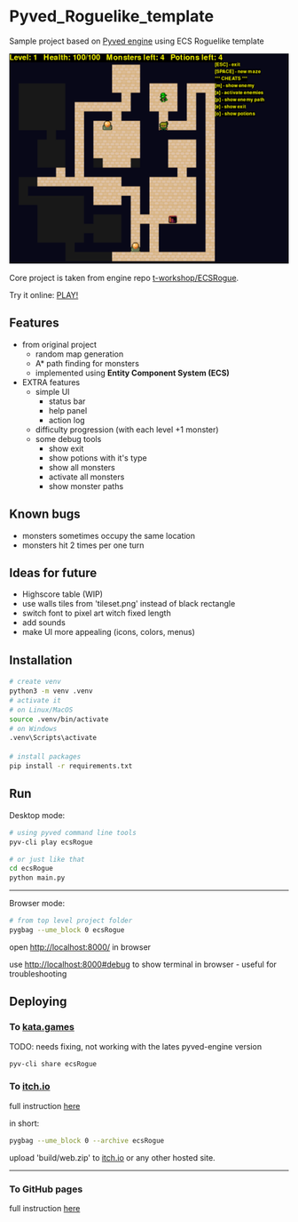 # Pyved_Roguelike_template

Sample project based on [Pyved engine](https://github.com/gaudiatech/pyved-engine) using ECS Roguelike template

![screenshot](/screenshots/screenshot.png)

Core project is taken from engine repo [t-workshop/ECSRogue](https://github.com/gaudiatech/pyved-engine/tree/master/t-workshop/ECSRogue).

Try it online:
[PLAY!](https://hubertrex.github.io/Pyved_Roguelike_template/)

## Features

* from original project
  * random map generation
  * A* path finding for monsters
  * implemented using **Entity Component System (ECS)**
* EXTRA features
  * simple UI
    * status bar
    * help panel
    * action log
  * difficulty progression (with each level +1 monster)
  * some debug tools
    * show exit
    * show potions with it's type
    * show all monsters
    * activate all monsters
    * show monster paths

## Known bugs

* monsters sometimes occupy the same location
* monsters hit 2 times per one turn

## Ideas for future

* Highscore table (WIP)
* use walls tiles from 'tileset.png' instead of black rectangle
* switch font to pixel art witch fixed length
* add sounds
* make UI more appealing (icons, colors, menus)

## Installation

```bash
# create venv
python3 -m venv .venv
# activate it
# on Linux/MacOS
source .venv/bin/activate
# on Windows
.venv\Scripts\activate

# install packages
pip install -r requirements.txt

```

## Run

Desktop mode:

```bash
# using pyved command line tools
pyv-cli play ecsRogue
```

```bash
# or just like that
cd ecsRogue
python main.py
```

***

Browser mode:

```bash
# from top level project folder
pygbag --ume_block 0 ecsRogue
```

open [http://localhost:8000/]() in browser

use [http://localhost:8000#debug]() to show terminal in browser - useful for troubleshooting

## Deploying

### To [kata.games](https://kata.games/)

TODO: needs fixing, not working with the lates pyved-engine version

```bash
pyv-cli share ecsRogue
```

### To [itch.io](https://itch.io/)

full instruction [here](https://pygame-web.github.io/wiki/pygbag/itch.io/)

in short:

```bash
pygbag --ume_block 0 --archive ecsRogue
```

upload 'build/web.zip' to [itch.io](https://itch.io/) or any other hosted site.

***

### To GitHub pages

full instruction [here](https://pygame-web.github.io/wiki/pygbag/github.io/)
